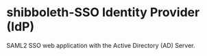 # shibboleth-SSO Identity Provider (IdP)

 

SAML2 SSO web application with the Active Directory (AD) Server.
